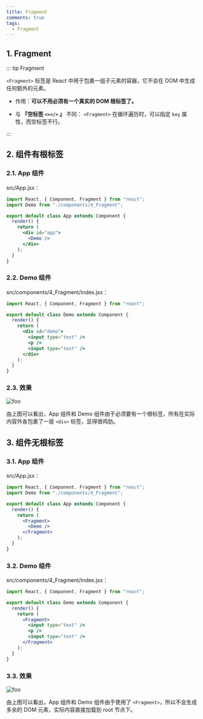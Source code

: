 ```yaml
---
title: Fragment
comments: true
tags:
  - Fragment
---
```


## 1. Fragment

::: tip Fragment

`<Fragment>` 标签是 React 中用于包裹一组子元素的容器，它不会在 DOM 中生成任何额外的元素。

- 作用：**可以不用必须有一个真实的 DOM 根标签了。**

- 与 **『空标签 `<></>` 』** 不同： `<Fragment>` 在循环遍历时，可以指定 `key` 属性，而空标签不行。

:::

## 2. 组件有根标签

### 2.1. App 组件

src/App.jsx：

```jsx
import React, { Component, Fragment } from "react";
import Demo from "./components/4_Fragment";

export default class App extends Component {
  render() {
    return (
      <div id="app">
        <Demo />
      </div>
    );
  }
}
```

### 2.2. Demo 组件

src/components/4_Fragment/index.jsx：

```jsx
import React, { Component, Fragment } from "react";

export default class Demo extends Component {
  render() {
    return (
      <div id="demo">
        <input type="text" />
        <p />
        <input type="text" />
      </div>
    );
  }
}
```

### 2.3. 效果

<img class="zoomable" :src="$withBase('/images/screenshot/react/8/4/1.png')" alt="foo">

由上图可以看出，App 组件和 Demo 组件由于必须要有一个根标签，所有在实际内容外各包裹了一层 `<div>` 标签，显得很鸡肋。

## 3. 组件无根标签

### 3.1. App 组件

src/App.jsx：

```jsx
import React, { Component, Fragment } from "react";
import Demo from "./components/4_Fragment";

export default class App extends Component {
  render() {
    return (
      <Fragment>
        <Demo />
      </Fragment>
    );
  }
}
```

### 3.2. Demo 组件

src/components/4_Fragment/index.jsx：

```jsx
import React, { Component, Fragment } from "react";

export default class Demo extends Component {
  render() {
    return (
      <Fragment>
        <input type="text" />
        <p />
        <input type="text" />
      </Fragment>
    );
  }
}
```

### 3.3. 效果

<img class="zoomable" :src="$withBase('/images/screenshot/react/8/4/2.png')" alt="foo">

由上图可以看出，App 组件和 Demo 组件由于使用了 `<Fragment>`，所以不会生成多余的 DOM 元素，实际内容直接加载到 root 节点下。
